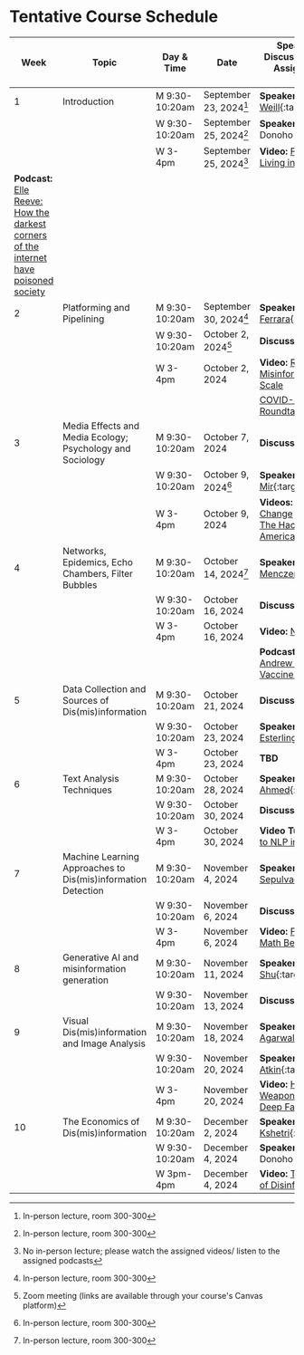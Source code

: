 
# Tentative Course Schedule

| Week | Topic                                                       | Day & Time             | Date                    | Speakers, Lectures, Discussion Sessions, and Assigned Videos and Podcasts                                                                                                                                                                                                                                                                                                                                                                            | Assignments Due     |
|------|--------------------------------------------------------------|------------------------|-------------------------|----------------------------------------------------------------------------------------------------------------------------------------------------------------------------------------------------------------------------------------------------------------------------------------------------------------------------------------------------------------------------------------------------------------------------------------------------|---------------------|
| 1    | Introduction                                                 | M 9:30-10:20am        | September 23, 2024[^1]| **Speaker:** [Kelly Weill](kelly-weill.md){:target="_blank"}                                                                                                                                                                                                                                                                                                                                                                                    |                     |
|      |                                                              | W 9:30-10:20am        | September 25, 2024[^1]| **Speaker:** Prof. David Donoho                                                                                                                                                                                                                                                                                                                                                                            |                     |
|      |                                                              | W 3-4pm               | September 25, 2024[^2]| **Video:** [Fake News vs Facts: Living in A Post-Truth World](https://www.youtube.com/watch?v=FtoIOmppFFE&t=73s) 
**Podcast:** [Elle Reeve: How the darkest corners of the internet have poisoned society](https://www.youtube.com/watch?v=CMlBtyJTMfQ)                                                                                                                                                                                                                                                                               |                     |
| 2    | Platforming and Pipelining                                   | M 9:30-10:20am        | September 30, 2024[^1] | **Speaker:** [Dr. Emilio Ferrara](emilio-ferrara.md){:target="_blank"}                                                                                                                                                                                                                                                                                                                                                                             |                     |
|      |                                                              | W 9:30-10:20am        | October 2, 2024[^3]| **Discussion Session**                                                                                                                                                                                                                                                                                                                                                                                     |                     |
|      |                                                              | W 3-4pm               | October 2, 2024         | **Video:** [Reducing Misinformation Sharing at Scale](https://www.youtube.com/watch?v=cjEQikrwbBg) |                                                                                                                                                                                                                                                |                     |
|      |                                                              |                        |                         | [COVID-19 Misinformation Roundtable](https://www.youtube.com/watch?v=5CZUFJZCNJk)                                                                                                                                                                                                                                                                                                                          |                     |
| 3    | Media Effects and Media Ecology; Psychology and Sociology    | M 9:30-10:20am        | October 7, 2024         | **Discussion Session**                                                                                                                                                                                                                                                                                                                                                                                     |                     |
|      |                                                              | W 9:30-10:20am        | October 9, 2024[^1] | **Speaker:** [Andrey Mir](andrey-mir.md){:target="_blank"}                                                                                                                                                                                                                                                                                                                                                                                    |                     |
|      |                                                              | W 3-4pm               | October 9, 2024 | **Videos:** [1.How Minds Change](https://www.youtube.com/watch?v=Zz9dxJtqnsk)  [2. Robert Lustig: The Hacking of the American Child](https://www.youtube.com/watch?v=Y1zh9Wya6M4)                                                                                                                                                                                                                               |Assign. 1|
| 4    | Networks, Epidemics, Echo Chambers, Filter Bubbles           | M 9:30-10:20am        | October 14, 2024[^1] | **Speaker:** [Dr. Filippo Menczer](filippo-menczer.md){:target="_blank"}                                                                                                                                                                                                                                                                                                                                                                             |                     |
|      |                                                              | W 9:30-10:20am        | October 16, 2024        | **Discussion Session**                                                                                                                                                                                                                                                                                                                                                                                     |                     |
|      |                                                              | W 3-4pm               | October 16, 2024        | **Video:** [Network Propaganda](https://www.youtube.com/watch?v=v7iWP-4rYg4&t=758s)                                                                                                                                                                                                                                                                                                                        |Assign. 2|
|      |                                                              |                        |                         | **Podcast:** [Brian Deer: Andrew Wakefield and Vaccine Autism Fraud](https://www.youtube.com/watch?v=icJtTHgR_Ds)                                                                                                                                                                                                                                                                                            |                     |
| 5    | Data Collection and Sources of Dis(mis)information           | M 9:30-10:20am        | October 21, 2024        | **Discussion Session**                                                                                                                                                                                                                                                                                                                                                                                     |                     |
|      |                                                              | W 9:30-10:20am        | October 23, 2024        | **Speaker:** [Dr. Kevin Esterling](kevin-esterling.md){:target="_blank"}                                                                                                                                                                                                                                                                                                                                                                          |                     |
|      |                                                              | W 3-4pm               | October 23, 2024        | **TBD**                                                                                                                                                                                                                                                                                                                                                                                                    |                     |
| 6    | Text Analysis Techniques                                     | M 9:30-10:20am        | October 28, 2024        | **Speaker:** [Imran Ahmed](imran-ahmed.md){:target="_blank"}                                                                                                                                                                                                                                                                                                                                                                                     |                     |
|      |                                                              | W 9:30-10:20am        | October 30, 2024        | **Discussion Session**                                                                                                                                                                                                                                                                                                                                                                                     |Assign. 3|
|      |                                                              | W 3-4pm               | October 30, 2024        | **Video Tutorial:** [Introduction to NLP in Python](https://www.youtube.com/watch?v=xvqsFTUsOmc)                                                                                                                                                                                                                                                                    |                     |
| 7    | Machine Learning Approaches to Dis(mis)information Detection | M 9:30-10:20am        | November 4, 2024        | **Speaker:** [Dr. Brandon Sepulvado](brandon-sepulvado.md){:target="_blank"}                                                                                                                                                                                                                                                                                                                                                                              |                     |
|      |                                                              | W 9:30-10:20am        | November 6, 2024        | **Discussion Session**                                                                                                                                                                                                                                                                                                                                                                                     |                     |
|      |                                                              | W 3-4pm               | November 6, 2024        | **Video:** [Fake News: The Math Behind the Myths](https://www.youtube.com/watch?v=XgUZgDQa2SU)                                                                                                                                                                                                                                                                                                              |                     |
| 8    | Generative AI and misinformation generation                  | M 9:30-10:20am        | November 11, 2024       | **Speaker:** [Dr. Kai Shu](kai-shu.md){:target="_blank"}                                                                                                                                                                                                                                                                                                                                                                                     |                     |
|      |                                                              | W 9:30-10:20am        | November 13, 2024       | **Discussion Session**                                                                                                                                                                                                                                                                                                                                                                                     |Assign. 4|
| 9    | Visual Dis(mis)information and Image Analysis                | M 9:30-10:20am        | November 18, 2024       | **Speaker:** [Dr. Shruti Agarwal](shruti-agarwal.md){:target="_blank"}                                                                                                                                                                                                                                                                                                                                                                             |                     |
|      |                                                              | W 9:30-10:20am        | November 20, 2024       | **Speaker:** [Claire Atkin](claire-atkin.md){:target="_blank"}                                                                                                                                                                                                                                                                                                                                                                                 |                     |
|      |                                                              | W 3-4pm               | November 20, 2024       | **Video:** [Hany Farid: Creating, Weaponizing, and Detecting Deep Fakes](https://www.youtube.com/watch?v=lcecvICwFf8)                                                                                                                                                                                                                                                                                        |Assignment 5|
| 10   | The Economics of Dis(mis)information                         | M 9:30-10:20am        | December 2, 2024        | **Speaker:** [Dr. Nir Kshetri](nir-kshetri.md){:target="_blank"}                                                                                                                                                                                                                                                                                                                                                                              |                     |
|      |                                                              | W 9:30-10:20am        | December 4, 2024        | **Speaker:** Prof. David Donoho                                                                                                                                                                                                                                                                                                                                                                            |                     |
|      |                                                              | W 3pm-4pm               | December 4, 2024        | **Video:** [The Microeconomics of Disinformation](https://www.youtube.com/watch?v=JJZObKWG8ok)                                                                                                                                                                                                                                                                                                             |Assign. 6|




[^1]: In-person lecture, room 300-300 
[^2]: No in-person lecture; please watch the assigned videos/ listen to the assigned podcasts 
[^3]: Zoom meeting (links are available through your course's Canvas platform)

